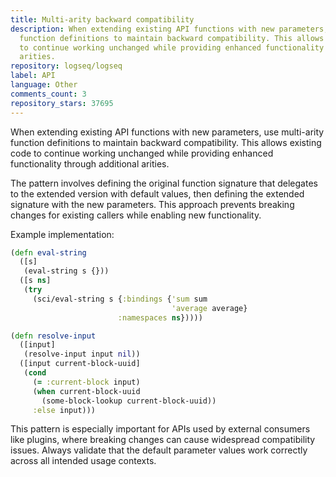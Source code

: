 ```yaml
---
title: Multi-arity backward compatibility
description: When extending existing API functions with new parameters, use multi-arity
  function definitions to maintain backward compatibility. This allows existing code
  to continue working unchanged while providing enhanced functionality through additional
  arities.
repository: logseq/logseq
label: API
language: Other
comments_count: 3
repository_stars: 37695
---
```


When extending existing API functions with new parameters, use multi-arity function definitions to maintain backward compatibility. This allows existing code to continue working unchanged while providing enhanced functionality through additional arities.

The pattern involves defining the original function signature that delegates to the extended version with default values, then defining the extended signature with the new parameters. This approach prevents breaking changes for existing callers while enabling new functionality.

Example implementation:
```clojure
(defn eval-string
  ([s]
   (eval-string s {}))
  ([s ns]
   (try
     (sci/eval-string s {:bindings {'sum sum
                                    'average average}
                        :namespaces ns}))))

(defn resolve-input
  ([input]
   (resolve-input input nil))
  ([input current-block-uuid]
   (cond
     (= :current-block input)
     (when current-block-uuid
       (some-block-lookup current-block-uuid))
     :else input)))
```

This pattern is especially important for APIs used by external consumers like plugins, where breaking changes can cause widespread compatibility issues. Always validate that the default parameter values work correctly across all intended usage contexts.